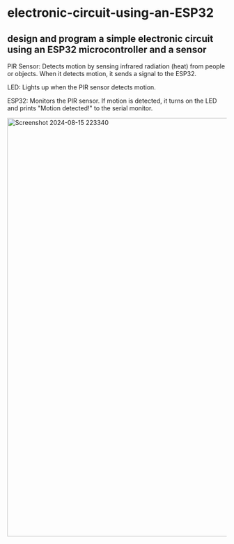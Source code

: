 # electronic-circuit-using-an-ESP32
## design and program a simple electronic circuit using an ESP32 microcontroller and a sensor

PIR Sensor: Detects motion by sensing infrared radiation (heat) from people or objects. When it detects motion, it sends a signal to the ESP32.

LED: Lights up when the PIR sensor detects motion.

ESP32: Monitors the PIR sensor. If motion is detected, it turns on the LED and prints "Motion detected!" to the serial monitor.

<img width="959" alt="Screenshot 2024-08-15 223340" src="https://github.com/user-attachments/assets/9e46f2e5-99b3-4320-b5ae-42b1650583e1">
